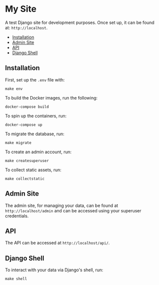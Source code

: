 # My Site
A test Django site for development purposes. Once set up, it can be found at:
`http://localhost`.

- [Installation](#installation)
- [Admin Site](#admin-site)
- [API](#api)
- [Django Shell](#django-shell)

## Installation
First, set up the `.env` file with:
```
make env
```

To build the Docker images, run the following:
```
docker-compose build
```

To spin up the containers, run:
```
docker-compose up
```

To migrate the database, run:
```
make migrate
```

To create an admin account, run:
```
make createsuperuser
```

To collect static assets, run:
```
make collectstatic
```

## Admin Site
The admin site, for managing your data, can be found at `http://localhost/admin` 
and can be accessed using your superuser credentials.

## API
The API can be accessed at `http://localhost/api/`.

## Django Shell
To interact with your data via Django's shell, run:
```
make shell
```

